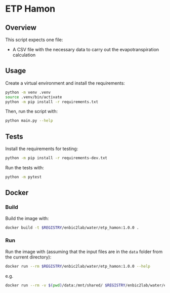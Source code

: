 # ETP Hamon

## Overview

This script expects one file:

* A CSV file with the necessary data to carry out the evapotranspiration calculation


## Usage

Create a virtual environment and install the requirements:

```sh
python -m venv .venv
source .venv/bin/activate
python -m pip install -r requirements.txt
```

Then, run the script with:

```sh
python main.py --help
```

## Tests

Install the requirements for testing:

```sh
python -m pip install -r requirements-dev.txt
```

Run the tests with:

```sh
python -m pytest
```


## Docker

### Build

Build the image with:

```sh
docker build -t $REGISTRY/enbic2lab/water/etp_hamon:1.0.0 .
```

### Run

Run the image with (assuming that the input files are in the `data` folder from the current directory):

```sh
docker run --rm $REGISTRY/enbic2lab/water/etp_hamon:1.0.0 --help
```

e.g.

```sh
docker run --rm -v $(pwd)/data:/mnt/shared/ $REGISTRY/enbic2lab/water/etp_hamon:1.0.0 --filepath /mnt/shared/ETP_preprocessing.csv --delimiter ";" --k 1.75 --output /mnt/shared/
```